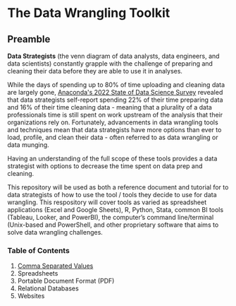 # The Data Wrangling Toolkit

## Preamble

**Data Strategists** (the venn diagram of data analysts, data engineers, and data scientists) constantly grapple with the challenge of preparing and cleaning their data before they are able to use it in analyses. 

While the days of spending up to 80% of time uploading and cleaning data are largely gone, [Anaconda's 2022 State of Data Science Survey](https://www.anaconda.com/state-of-data-science-report-2022) revealed that data strategists self-report spending 22% of their time preparing data and 16% of their time cleaning data - meaning that a plurality of a data professionals time is still spent on work upstream of the analysis that their organizations rely on.
Fortunately, advancements in data wrangling tools and techniques mean that data strategists have more options than ever to load, profile, and clean their data - often referred to as data wrangling or data munging. 

Having an understanding of the full scope of these tools provides a data strategist with options to decrease the time spent on data prep and cleaning.

This repository will be used as both a reference document and tutorial for to data strategists of how to use the tool / tools they decide to use for data wrangling. This respository will cover tools as varied as spreadsheet applications (Excel and Google Sheets), R, Python, Stata, common BI tools (Tableau, Looker, and PowerBI), the computer’s command line/terminal (Unix-based and PowerShell, and other proprietary software that aims to solve data wrangling challenges.

### Table of Contents

1. [Comma Separated Values](csv/index.md)
2. Spreadsheets
3.  Portable Document Format (PDF)
4. Relational Databases
5. Websites


